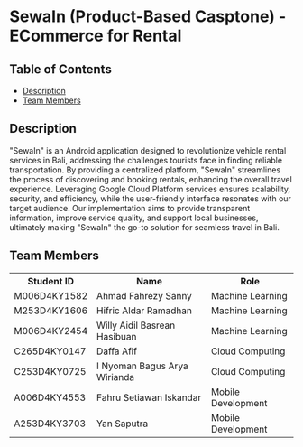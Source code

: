 # SewaIn (Product-Based Casptone) - ECommerce for Rental

## Table of Contents
- [Description](#description)
- [Team Members](#team-members)


## Description

"SewaIn" is an Android application designed to revolutionize vehicle rental services in Bali, addressing the challenges tourists face in finding reliable transportation. 
By providing a centralized platform, "SewaIn" streamlines the process of discovering and booking rentals, enhancing the overall travel experience. Leveraging Google Cloud 
Platform services ensures scalability, security, and efficiency, while the user-friendly interface resonates with our target audience. Our implementation aims to provide 
transparent information, improve service quality, and support local businesses, ultimately making "SewaIn" the go-to solution for seamless travel in Bali. 

## Team Members

<table>
  <tr>
    <th>Student ID</th>
    <th>Name</th>
    <th>Role</th>
  </tr>
  <tr>
    <td>M006D4KY1582</td>
    <td>Ahmad Fahrezy Sanny</td>
    <td>Machine Learning</td>
  </tr>
  <tr>
    <td>M253D4KY1606</td>
    <td>Hifric Aldar Ramadhan</td>
    <td>Machine Learning</td>
  </tr>
  <tr>
    <td>M006D4KY2454</td>
    <td>Willy Aidil Basrean Hasibuan</td>
    <td>Machine Learning</td>
  </tr>
  <tr>
    <td>C265D4KY0147</td>
    <td>Daffa Afif</td>
    <td>Cloud Computing</td>
  </tr>
  <tr>
    <td>C253D4KY0725</td>
    <td>I Nyoman Bagus Arya Wirianda</td>
    <td>Cloud Computing</td>
  </tr>
   <tr>
    <td>A006D4KY4553</td>
    <td>Fahru Setiawan Iskandar</td>
    <td>Mobile Development</td>
  </tr>
  <tr>
    <td>A253D4KY3703</td>
    <td>Yan Saputra</td>
    <td>Mobile Development</td>
  </tr>
</table>



